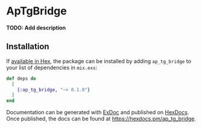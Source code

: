 # ApTgBridge

**TODO: Add description**

## Installation

If [available in Hex](https://hex.pm/docs/publish), the package can be installed
by adding `ap_tg_bridge` to your list of dependencies in `mix.exs`:

```elixir
def deps do
  [
    {:ap_tg_bridge, "~> 0.1.0"}
  ]
end
```

Documentation can be generated with [ExDoc](https://github.com/elixir-lang/ex_doc)
and published on [HexDocs](https://hexdocs.pm). Once published, the docs can
be found at <https://hexdocs.pm/ap_tg_bridge>.

